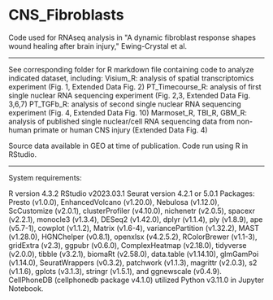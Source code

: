 # CNS_Fibroblasts
Code used for RNAseq analysis in "A dynamic fibroblast response shapes wound healing after brain injury," Ewing-Crystal et al.

-------------------------------------------------
See corresponding folder for R markdown file containing code to analyze indicated dataset, including:
  Visium_R: analysis of spatial transcriptomics experiment (Fig. 1, Extended Data Fig. 2)
  PT_Timecourse_R: analysis of first single nuclear RNA sequencing experiment (Fig. 2,3, Extended Data Fig. 3,6,7)
  PT_TGFb_R: analysis of second single nuclear RNA sequencing experiment (Fig. 4, Extended Data Fig. 10)
  Marmoset_R, TBI_R, GBM_R: analysis of published single nuclear/cell RNA sequencing data from non-human primate or human CNS injury (Extended Data Fig. 4)

Source data available in GEO at time of publication. Code run using R in RStudio.

-------------------------------------------------
System requirements:

R version 4.3.2
RStudio v2023.03.1
Seurat version 4.2.1 or 5.0.1
Packages: Presto (v1.0.0), EnhancedVolcano (v1.20.0), Nebulosa (v1.12.0), ScCustomize (v2.0.1), clusterProfiler (v4.10.0), nichenetr (v2.0.5), spacexr (v2.2.1), monocle3 (v1.3.4), DESeq2 (v1.42.0), dplyr (v1.1.4), ply (v1.8.9), ape (v5.7-1), cowplot (v1.1.2), Matrix (v1.6-4), variancePartition (v1.32.2), MAST (v1.28.0), HGNChelper (v0.8.1), openxlsx (v4.2.5.2), RColorBrewer (v1.1-3), gridExtra (v2.3), ggpubr (v0.6.0), ComplexHeatmap (v2.18.0), tidyverse (v2.0.0), tibble (v3.2.1), biomaRt (v2.58.0), data.table (v1.14.10), glmGamPoi (v1.14.0), SeuratWrappers (v0.3.2), patchwork (v1.1.3), magrittr (v2.0.3), s2 (v1.1.6), gplots (v3.1.3), stringr (v1.5.1), and ggnewscale (v0.4.9). CellPhoneDB (cellphonedb package v4.1.0) utilized Python v3.11.0 in Jupyter Notebook.
